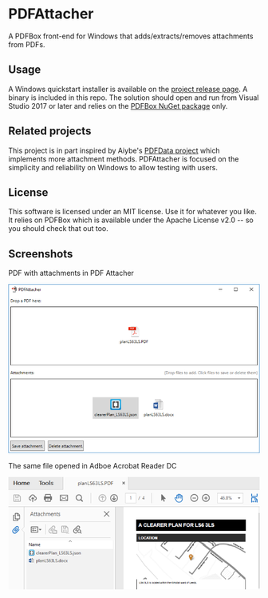 # PDFAttacher
A PDFBox front-end for Windows that adds/extracts/removes attachments from PDFs.

## Usage
A Windows quickstart installer is available on the [project release page](http://tomforth.co.uk/pdfattacher/). A binary is included in this repo. The solution should open and run from Visual Studio 2017 or later and relies on the [PDFBox NuGet package](https://www.nuget.org/packages/Pdfbox/1.1.1/) only.

## Related projects
This project is in part inspired by Aiybe's [PDFData project](https://github.com/Aiybe/PDFData) which implements more attachment methods. PDFAttacher is focused on the simplicity and reliability on Windows to allow testing with users.

## License
This software is licensed under an MIT license. Use it for whatever you like. It relies on PDFBox which is available under the Apache License v2.0 -- so you should check that out too.

## Screenshots
PDF with attachments in PDF Attacher

![PDFAttacher screenshot with a .json and a .docx file attached to a PDF](./Screenshot2.PNG?raw=true "PDFAttacher screenshot with a .json and a .docx file attached to a PDF")

The same file opened in Adboe Acrobat Reader DC

![](./ReaderScreenshot.PNG?raw=true)
